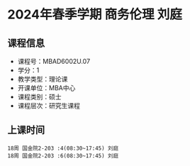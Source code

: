 # 2024年春季学期 商务伦理 刘庭






## 课程信息

- 课程号：MBAD6002U.07
- 学分：1
- 教学类型：理论课
- 开课单位：MBA中心
- 课程类别：硕士
- 课程层次：研究生课程

## 上课时间

```
18周 国金院2-203 :4(08:30~17:45) 刘庭
18周 国金院2-203 :6(08:30~17:45) 刘庭
```

